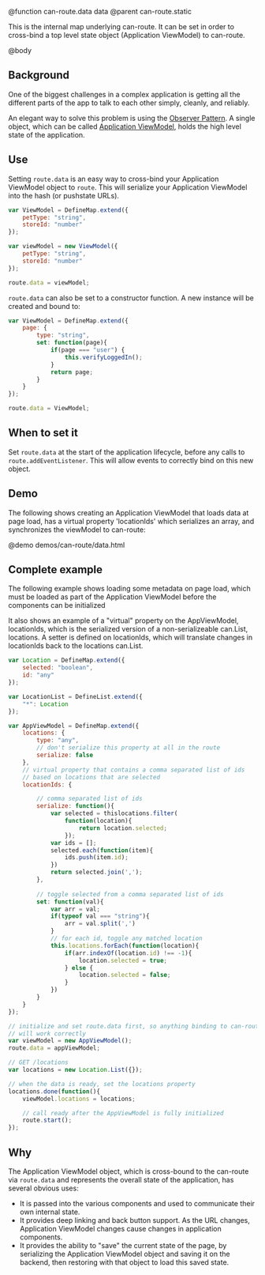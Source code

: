 @function can-route.data data
@parent can-route.static

This is the internal map underlying can-route. It can be set in order to cross-bind a top level state object (Application ViewModel) to can-route.

@body

## Background

One of the biggest challenges in a complex application is getting all the different parts of the app to talk to each other simply, cleanly, and reliably. 

An elegant way to solve this problem is using the [Observer Pattern](http://en.wikipedia.org/wiki/Observer_pattern). A single object, which can be called [Application ViewModel](https://www.youtube.com/watch?v=LrzK4exG5Ss), holds the high level state of the application.

## Use

Setting `route.data` is an easy way to cross-bind your Application ViewModel object to `route`. This will serialize your Application ViewModel into the hash (or pushstate URLs).

```js
var ViewModel = DefineMap.extend({
	petType: "string",
	storeId: "number"
});

var viewModel = new ViewModel({
	petType: "string",
	storeId: "number"
});

route.data = viewModel;
```

`route.data` can also be set to a constructor function. A new instance will be created and bound to:

```js
var ViewModel = DefineMap.extend({
    page: {
        type: "string",
        set: function(page){
            if(page === "user") {
                this.verifyLoggedIn();
            }
            return page;
        }
    }
});

route.data = ViewModel;
```

## When to set it

Set `route.data` at the  start of the application lifecycle, before any calls to `route.addEventListener`. This will allow events to correctly bind on this new object.

## Demo

The following shows creating an Application ViewModel that loads data at page load, has a virtual property 'locationIds' which serializes an array, and synchronizes the viewModel to can-route:

@demo demos/can-route/data.html

## Complete example

The following example shows loading some metadata on page load, which must be loaded as part of the Application ViewModel before the components can be initialized

It also shows an example of a "virtual" property on the AppViewModel, locationIds, which is the serialized version of a non-serializeable can.List, locations.  A setter is defined on locationIds, which will translate changes in locationIds back to the locations can.List.

```js
var Location = DefineMap.extend({
	selected: "boolean",
	id: "any"
});

var LocationList = DefineList.extend({
	"*": Location
});

var AppViewModel = DefineMap.extend({
	locations: {
		type: "any",
		// don't serialize this property at all in the route
		serialize: false
	},
	// virtual property that contains a comma separated list of ids
	// based on locations that are selected
	locationIds: {

		// comma separated list of ids
		serialize: function(){
			var selected = thislocations.filter(
				function(location){
					return location.selected;
				});
			var ids = [];
			selected.each(function(item){
				ids.push(item.id);
			})
			return selected.join(',');
		},
		
		// toggle selected from a comma separated list of ids
		set: function(val){
			var arr = val;
			if(typeof val === "string"){
				arr = val.split(',')
			}
			// for each id, toggle any matched location
			this.locations.forEach(function(location){
				if(arr.indexOf(location.id) !== -1){
					location.selected = true;
				} else {
					location.selected = false;
				}
			})
		}
	}
});

// initialize and set route.data first, so anything binding to can-route
// will work correctly
var viewModel = new AppViewModel();
route.data = appViewModel;

// GET /locations
var locations = new Location.List({});

// when the data is ready, set the locations property
locations.done(function(){
	viewModel.locations = locations;

	// call ready after the AppViewModel is fully initialized
	route.start();
});
```

## Why

The Application ViewModel object, which is cross-bound to the can-route via `route.data` and represents the overall state of the application, has several obvious uses:

* It is passed into the various components and used to communicate their own internal state.
* It provides deep linking and back button support. As the URL changes, Application ViewModel changes cause changes in application components.
* It provides the ability to "save" the current state of the page, by serializing the Application ViewModel object and saving it on the backend, then restoring with that object to load this saved state.
